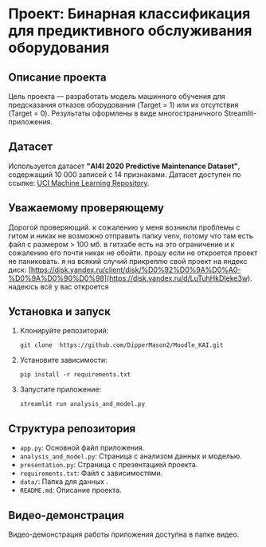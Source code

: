 # Проект: Бинарная классификация для предиктивного обслуживания оборудования

## Описание проекта
Цель проекта — разработать модель машинного обучения для предсказания отказов оборудования (Target = 1) или их отсутствия (Target = 0). Результаты оформлены в виде многостраничного Streamlit-приложения.

## Датасет
Используется датасет **"AI4I 2020 Predictive Maintenance Dataset"**, содержащий 10 000 записей с 14 признаками. Датасет доступен по ссылке: [UCI Machine Learning Repository](https://archive.ics.uci.edu/dataset/601/predictive+maintenance+dataset).

## Уважаемому проверяющему
Дорогой проверяющий.  к сожалению у меня возникли проблемы с гитом и никак не возможно отправить папку venv, потому что там есть файл с размером > 100 мб. в гитхабе есть на это ограничение и к сожалению его почти никак не обойти. прошу если не откроется проект не паниковать. я на всякий случий прикреплю свой проект на яндекс диск: [https://disk.yandex.ru/client/disk/%D0%92%D0%9A%D0%A0-%D0%9A%D0%90%D0%98](https://disk.yandex.ru/d/LuTuhHkDIeke3w). надеюсь всё у вас откроется

## Установка и запуск
1. Клонируйте репозиторий:  
   ```
   git clone  https://github.com/DipperMason2/Moodle_KAI.git
   ```
2. Установите зависимости:  
   ```
   pip install -r requirements.txt
   ```
3. Запустите приложение:  
   ```
   streamlit run analysis_and_model.py
   ```

## Структура репозитория
- `app.py`: Основной файл приложения.
- `analysis_and_model.py`: Страница с анализом данных и моделью.
- `presentation.py`: Страница с презентацией проекта.
- `requirements.txt`: Файл с зависимостями.
- `data/`: Папка для данных .
- `README.md`: Описание проекта.

## Видео-демонстрация
Видео-демонстрация работы приложения доступна в папке видео.

